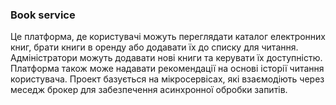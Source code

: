 ### Book service

Це платформа, де користувачі можуть переглядати каталог електронних книг, брати книги в оренду або додавати їх до списку для читання. Адміністратори можуть додавати нові книги та керувати їх доступністю. Платформа також може надавати рекомендації на основі історії читання користувача.
Проект базується на мікросервісах, які взаємодіють через меседж брокер для забезпечення асинхронної обробки запитів.
